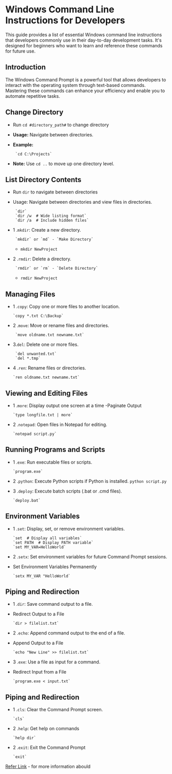 # Windows Command Line Instructions for Developers

This guide provides a list of essential Windows command line instructions that developers commonly use in their day-to-day development tasks. It's designed for beginners who want to learn and reference these commands for future use.

## Introduction

The Windows Command Prompt is a powerful tool that allows developers to interact with the operating system through text-based commands. Mastering these commands can enhance your efficiency and enable you to automate repetitive tasks.


## Change Directory

- Run `cd #directory_path#` to change directory
 
- **Usage:** Navigate between directories.
- **Example:**

       `cd C:\Projects`

- **Note:** Use `cd ..` to move up one directory level.

## List Directory Contents

- Run `dir` to navigate between directories

- Usage: Navigate between directories and view files in directories.

       `dir`
       `dir /w  # Wide listing format` 
       `dir /a  # Include hidden files`
      
- 1 .`mkdir`: Create a new directory.
      
       `mkdir` or `md` - `Make Directory`

  - `mkdir NewProject`

- 2 .`rmdir`: Delete a  directory.
      
       `rmdir` or `rm` - `Delete Directory`

  - `rmdir NewProject`
        
## Managing Files

 - 1 .`copy`: Copy one or more files to another location.
   
       `copy *.txt C:\Backup`

- 2 .`move`: Move or rename files and directories.
   
       `move oldname.txt newname.txt`

- 3.`del`: Delete one or more files.
   
       `del unwanted.txt`
       `del *.tmp` 

- 4 .`ren`: Rename files or directories.
   
      `ren oldname.txt newname.txt`

## Viewing and Editing Files
- 1 .`more`: Display output one screen at a time -Paginate Output
   
      `type longfile.txt | more`

- 2 .`notepad`: Open files in Notepad for editing.
   
      `notepad script.py`

## Running Programs and Scripts

- 1 .`exe`: Run executable files or scripts.
   
      `program.exe`

- 2 .`python`: Execute Python scripts if Python is installed.
      `python script.py`

- 3 .`deploy`: Execute batch scripts (.bat or .cmd files).

      `deploy.bat`

## Environment Variables

- 1 .`set`: Display, set, or remove environment variables.

      `set  # Display all variables`
      `set PATH  # Display PATH variable`
      `set MY_VAR=HelloWorld`

- 2 .`setx`: Set environment variables for future Command Prompt sessions.

- Set Environment Variables Permanently
      
      `setx MY_VAR "HelloWorld`

## Piping and Redirection

- 1 .`dir`: Save command output to a file.

- Redirect Output to a File

      `dir > filelist.txt`

- 2 .`echo`: Append command output to the end of a file.

- Append Output to a File

      `echo "New Line" >> filelist.txt`

- 3 .`exe`:  Use a file as input for a command.

- Redirect Input from a File

      `program.exe < input.txt`

## Piping and Redirection

- 1 .`cls`:  Clear the Command Prompt screen.
   
      `cls`

- 2 .`help`:  Get help on commands
   
      `help dir`

- 2 .`exit`:  Exit the Command Prompt
   
      `exit`

  
  
[Refer Link](https://www.markdownguide.org/basic-syntax/) - for more information abould 





  





  






